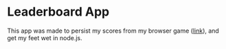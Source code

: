 # Leaderboard App
This app was made to persist my scores from my browser game ([link](http://rowidont.github.io/canvas-force-2016/)), and get my feet wet in node.js.
